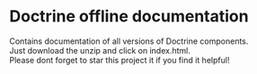 # Doctrine offline documentation 

Contains documentation of all versions of Doctrine components.  
Just download the unzip and click on index.html.  
Please dont forget to star this project it if you find it helpful!
